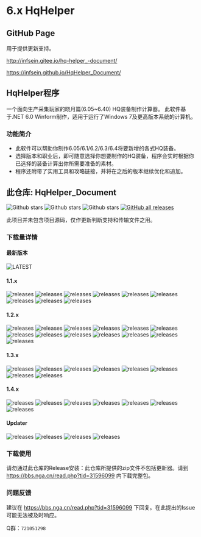 # 6.x HqHelper

## GitHub Page

用于提供更新支持。

http://infsein.gitee.io/hq-helper_-document/

https://infsein.github.io/HqHelper_Document/

## HqHelper程序

一个面向生产采集玩家的晓月篇(6.05~6.40) HQ装备制作计算器。
此软件基于.NET 6.0 Winform制作，适用于运行了Windows 7及更高版本系统的计算机。

### 功能简介

- 此软件可以帮助你制作6.05/6.1/6.2/6.3/6.4将要新增的各式HQ装备。
- 选择版本和职业后，即可随意选择你想要制作的HQ装备，程序会实时根据你已选择的装备计算出你所需要准备的素材。
- 程序还附带了实用工具和攻略链接，并将在之后的版本继续优化和追加。

## 此仓库: HqHelper_Document

![Github stars](https://img.shields.io/github/issues/InfSein/HqHelper_Document.svg) ![Github stars](https://img.shields.io/github/forks/InfSein/HqHelper_Document.svg) ![Github stars](https://img.shields.io/github/stars/InfSein/HqHelper_Document.svg) [![GitHub all releases](https://img.shields.io/github/downloads/InfSein/HqHelper_Document/total)](https://github.com/InfSein/HqHelper_Document/releases) 

此项目并未包含项目源码，仅作更新判断支持和传输文件之用。

### 下载量详情

#### 最新版本
![LATEST](https://img.shields.io/github/downloads-pre/InfSein/HqHelper_Document/latest/total)

#### 1.1.x
![releases](https://img.shields.io/github/downloads-pre/InfSein/HqHelper_Document/v1.1.12/total) ![releases](https://img.shields.io/github/downloads-pre/InfSein/HqHelper_Document/v1.1.13/total) ![releases](https://img.shields.io/github/downloads-pre/InfSein/HqHelper_Document/v1.1.14/total) ![releases](https://img.shields.io/github/downloads-pre/InfSein/HqHelper_Document/v1.1.15/total) ![releases](https://img.shields.io/github/downloads-pre/InfSein/HqHelper_Document/v1.1.16/total) ![releases](https://img.shields.io/github/downloads-pre/InfSein/HqHelper_Document/v1.1.17/total) ![releases](https://img.shields.io/github/downloads-pre/InfSein/HqHelper_Document/v1.1.18/total) ![releases](https://img.shields.io/github/downloads-pre/InfSein/HqHelper_Document/v1.1.19/total) ![releases](https://img.shields.io/github/downloads-pre/InfSein/HqHelper_Document/v1.1.20/total) 

#### 1.2.x
![releases](https://img.shields.io/github/downloads-pre/InfSein/HqHelper_Document/v1.2.0/total) ![releases](https://img.shields.io/github/downloads-pre/InfSein/HqHelper_Document/v1.2.1/total) ![releases](https://img.shields.io/github/downloads-pre/InfSein/HqHelper_Document/v1.2.2/total) ![releases](https://img.shields.io/github/downloads-pre/InfSein/HqHelper_Document/v1.2.3/total) ![releases](https://img.shields.io/github/downloads-pre/InfSein/HqHelper_Document/v1.2.4/total) ![releases](https://img.shields.io/github/downloads-pre/InfSein/HqHelper_Document/v1.2.5/total) ![releases](https://img.shields.io/github/downloads-pre/InfSein/HqHelper_Document/v1.2.6/total) ![releases](https://img.shields.io/github/downloads-pre/InfSein/HqHelper_Document/v1.2.7/total) ![releases](https://img.shields.io/github/downloads-pre/InfSein/HqHelper_Document/v1.2.8/total) ![releases](https://img.shields.io/github/downloads-pre/InfSein/HqHelper_Document/v1.2.9/total) ![releases](https://img.shields.io/github/downloads-pre/InfSein/HqHelper_Document/v1.2.10/total) ![releases](https://img.shields.io/github/downloads-pre/InfSein/HqHelper_Document/v1.2.11/total) ![releases](https://img.shields.io/github/downloads-pre/InfSein/HqHelper_Document/v1.2.12/total)  

#### 1.3.x
![releases](https://img.shields.io/github/downloads-pre/InfSein/HqHelper_Document/v1.3.0/total) ![releases](https://img.shields.io/github/downloads-pre/InfSein/HqHelper_Document/v1.3.1/total) ![releases](https://img.shields.io/github/downloads-pre/InfSein/HqHelper_Document/v1.3.2/total) ![releases](https://img.shields.io/github/downloads-pre/InfSein/HqHelper_Document/v1.3.3/total) ![releases](https://img.shields.io/github/downloads-pre/InfSein/HqHelper_Document/v1.3.4/total) ![releases](https://img.shields.io/github/downloads-pre/InfSein/HqHelper_Document/v1.3.5/total) ![releases](https://img.shields.io/github/downloads-pre/InfSein/HqHelper_Document/v1.3.6/total) ![releases](https://img.shields.io/github/downloads-pre/InfSein/HqHelper_Document/v1.3.7/total)

#### 1.4.x
![releases](https://img.shields.io/github/downloads-pre/InfSein/HqHelper_Document/v1.4.0/total) ![releases](https://img.shields.io/github/downloads-pre/InfSein/HqHelper_Document/v1.4.1/total) ![releases](https://img.shields.io/github/downloads-pre/InfSein/HqHelper_Document/v1.4.2/total) ![releases](https://img.shields.io/github/downloads-pre/InfSein/HqHelper_Document/v1.4.3/total) ![releases](https://img.shields.io/github/downloads-pre/InfSein/HqHelper_Document/v1.4.4/total) ![releases](https://img.shields.io/github/downloads-pre/InfSein/HqHelper_Document/v1.4.5/total) ![releases](https://img.shields.io/github/downloads-pre/InfSein/HqHelper_Document/v1.4.6/total)

#### Updater
![releases](https://img.shields.io/github/downloads-pre/InfSein/HqHelper_Document/upd.v2/total) ![releases](https://img.shields.io/github/downloads-pre/InfSein/HqHelper_Document/upd.v3/total) ![releases](https://img.shields.io/github/downloads-pre/InfSein/HqHelper_Document/upd.v4/total) ![releases](https://img.shields.io/github/downloads-pre/InfSein/HqHelper_Document/upd.v5a/total)

### 下载使用

请勿通过此仓库的Release安装：此仓库所提供的zip文件不包括更新器。请到 https://bbs.nga.cn/read.php?tid=31596099 内下载完整包。

### 问题反馈

建议在 https://bbs.nga.cn/read.php?tid=31596099 下回复。在此提出的Issue可能无法被及时响应。

Q群：`721051298`

